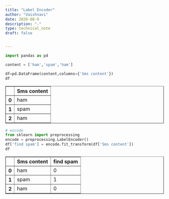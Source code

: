 ```yaml
---
title: "Label Encoder"
author: "Vaishnavi"
date: 2020-08-9
description: "-"
type: technical_note
draft: false


---
```



```python
import pandas as pd
```


```python
content = ['ham','spam','ham']
```


```python
df=pd.DataFrame(content,columns={'Sms content'})
df
```




<div>
<style scoped>
    .dataframe tbody tr th:only-of-type {
        vertical-align: middle;
    }

    .dataframe tbody tr th {
        vertical-align: top;
    }

    .dataframe thead th {
        text-align: right;
    }
</style>
<table border="1" class="dataframe">
  <thead>
    <tr style="text-align: right;">
      <th></th>
      <th>Sms content</th>
    </tr>
  </thead>
  <tbody>
    <tr>
      <th>0</th>
      <td>ham</td>
    </tr>
    <tr>
      <th>1</th>
      <td>spam</td>
    </tr>
    <tr>
      <th>2</th>
      <td>ham</td>
    </tr>
  </tbody>
</table>
</div>




```python
# encode
from sklearn import preprocessing
encode = preprocessing.LabelEncoder()
df['find spam'] = encode.fit_transform(df['Sms content'])
df
```




<div>
<style scoped>
    .dataframe tbody tr th:only-of-type {
        vertical-align: middle;
    }

    .dataframe tbody tr th {
        vertical-align: top;
    }

    .dataframe thead th {
        text-align: right;
    }
</style>
<table border="1" class="dataframe">
  <thead>
    <tr style="text-align: right;">
      <th></th>
      <th>Sms content</th>
      <th>find spam</th>
    </tr>
  </thead>
  <tbody>
    <tr>
      <th>0</th>
      <td>ham</td>
      <td>0</td>
    </tr>
    <tr>
      <th>1</th>
      <td>spam</td>
      <td>1</td>
    </tr>
    <tr>
      <th>2</th>
      <td>ham</td>
      <td>0</td>
    </tr>
  </tbody>
</table>
</div>




```python

```
